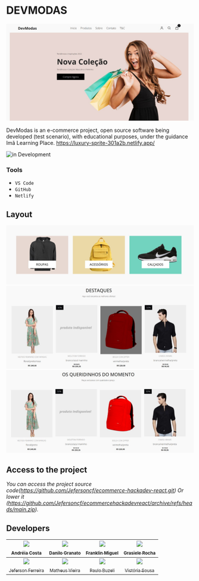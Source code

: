 # DEVMODAS

![Banner](https://github.com/Jefersoncf/ecommerce-hackadev-react/blob/main/screen/ReadBanner.jpeg.jpeg
)


DevModas is an e-commerce project, open source software being developed (test scenario), with educational purposes, under the guidance Imã Learning Place.
https://luxury-sprite-301a2b.netlify.app/

![in Development](https://img.shields.io/badge/Project%20-in%20Development-green)



### Tools
- `VS Code`
- `GitHub`
- `Netlify`

## Layout

![Acessórios](https://github.com/Jefersoncf/ecommerce-hackadev-react/blob/main/screen/ReadAcess.jpeg.jpeg)
![Destaque](https://github.com/Jefersoncf/ecommerce-hackadev-react/blob/main/screen/ReadDestaques.jpeg.jpeg)
![Queridinnhos](https://github.com/Jefersoncf/ecommerce-hackadev-react/blob/main/screen/ReadQueridinhos.jpeg.jpeg)


## Access to the project

_You can access the project source code(https://github.com/Jefersoncf/ecommerce-hackadev-react.git) Or lower it (https://github.com/Jefersoncf/ecommercehackadevreact/archive/refs/heads/main.zip)._

## Developers

|    [<img src="https://avatars.githubusercontent.com/u/37253740?v=4" width=115><br><sub>Andréia Costa</sub>](https://github.com/deiaalvs)    | [<img src="https://avatars.githubusercontent.com/u/105948342?v=4" width=115><br><sub>Danilo Granato</sub>](https://github.com/danilogranatoaraujo7) | [<img src="https://avatars.githubusercontent.com/u/68679261?v=4" width=115><br><sub>Franklin Miguel</sub>](https://github.com/Franklin422) | [<img src="https://avatars.githubusercontent.com/u/104076058?v=4" width=115><br><sub>Grasiele Rocha</sub>](https://github.com/GrasieleRocha) |
| :-----------------------------------------------------------------------------------------------------------------------------------------: | :-------------------------------------------------------------------------------------------------------------------------------------------------: | :----------------------------------------------------------------------------------------------------------------------------------------: | :------------------------------------------------------------------------------------------------------------------------------------------: |
| [<img src="https://avatars.githubusercontent.com/u/69442566?v=4" width=115><br><sub>Jeferson Ferreira</sub>](https://github.com/jefersoncf) |   [<img src="https://avatars.githubusercontent.com/u/105318579?v=4" width=115><br><sub>Matheus Vieira</sub>](https://github.com/matheusvieira17)    |    [<img src="https://avatars.githubusercontent.com/u/91348750?v=4" width=115><br><sub>Paulo Buzeli</sub>](https://github.com/PBuzeli)     |   [<img src="https://avatars.githubusercontent.com/u/104572313?v=4" width=115><br><sub>Victória Sousa</sub>](https://github.com/viicsousa)   |
